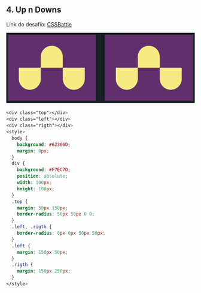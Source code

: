 ## 4. Up n Downs
Link do desafio: [CSSBattle](https://cssbattle.dev/play/4)

![4-up-n-downs](./4-up-n-downs.png)

```css
<div class="top"></div>
<div class="left"></div>
<div class="rigth"></div>
<style>
  body {
    background: #62306D;
    margin: 0px;
  }
  div {
    background: #F7EC7D;
    position: absolute;
    width: 100px;
    height: 100px;
  }
  .top {
    margin: 50px 150px;
    border-radius: 50px 50px 0 0;
  }
  .left, .rigth {
    border-radius: 0px 0px 50px 50px;
  }
  .left {
    margin: 150px 50px;
  }
  .rigth {
    margin: 150px 250px;
  }
</style>
```